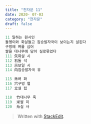 ```yaml
---
title: "천자문 11"
date: 2020- 07-03
category: "천자문"
draft: false
---
```

```js
11 일하는 원시인
돌멩이와 화살들고 짐승발자국이 보이는지 살핀다
구멍에 벼를 심어 
쌀을 대나무에 담아 실로묶었다
111 矢화살 시
112 石돌 석
113 示보일 시
114 禸짐승발자국 유

115 禾벼 화
116 穴구멍 혈
117 立설 립

118  竹대나무 죽
119  米쌀 미
120  糸실 사
```
> Written with [StackEdit](https://stackedit.io/).
<!--stackedit_data:
eyJoaXN0b3J5IjpbLTMzMzQyMjk2MSw2MDk1Mjg0MzZdfQ==
-->